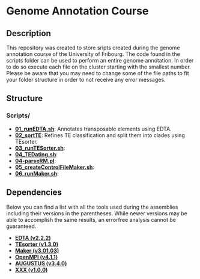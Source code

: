 # Genome Annotation Course

## Description

This repository was created to store sripts created during the genome annotation course of the University of Fribourg. 
The code found in the scripts folder can be used to perform an entire genome annotation. In order to do so execute each file on the cluster starting with the smallest number. 
Please be aware that you may need to change some of the file paths to fit your folder structure in order to not receive any error messages. 

## Structure

### Scripts/
- **[01_runEDTA.sh](scripts/01_runEDTA.sh)**:             Annotates transposable elements using EDTA.
- **[02_sortTE](scripts/02_sortTE.sh)**:                  Refines TE classification and split them into clades using TEsorter.
- **[03_runTESorter.sh](scripts/03_runTESorter.sh)**:
- **[04_TEDating.sh](scripts/04_TEDating.sh)**:
- **[04-parseRM.pl](scripts/04-parseRM.pl)**:
- **[05_createControlFileMaker.sh](scripts/05_createControlFileMaker.sh)**:
- **[06_runMaker.sh](scripts/06_runMaker.sh)**:
  
## Dependencies

Below you can find a list with all the tools used during the assemblies including their versions in the parentheses. While newer versions may be able to accomplish the same results, an errorfree analysis cannot be guaranteed.

- **[EDTA (v2.2.2)](https://github.com/oushujun/EDTA)**
- **[TEsorter (v1.3.0)](https://github.com/zhangrengang/TEsorter)**
- **[Maker (v3.01.03)](https://hpc.nih.gov/apps/maker.html)**
- **[OpenMPI (v4.1.1)](https://www.open-mpi.org)**
- **[AUGUSTUS (v3.4.0)](https://github.com/Gaius-Augustus/Augustus)**
- **[XXX (v1.0.0)](XXX)**
